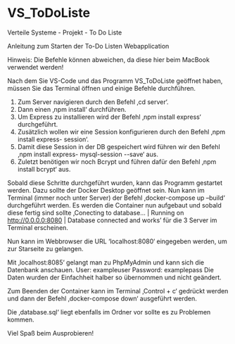 # VS_ToDoListe
Verteile Systeme - Projekt - To Do Liste

Anleitung zum Starten der To-Do Listen Webapplication

Hinweis: Die Befehle können abweichen, da diese hier beim MacBook verwendet werden!

Nach dem Sie VS-Code und das Programm VS_ToDoListe geöffnet haben, müssen Sie das Terminal öffnen und einige Befehle durchführen.

1. Zum Server navigieren durch den Befehl ‚cd server‘.
2. Dann einen ‚npm install‘ durchführen.
3. Um Express zu installieren wird der Befehl ‚npm install express‘ durchgeführt.
4. Zusätzlich wollen wir eine Session konfigurieren durch den Befehl ‚npm install express- session‘.
5. Damit diese Session in der DB gespeichert wird führen wir den Befehl ‚npm install express- mysql-session --save‘ aus.
6. Zuletzt benötigen wir noch Bcrypt und führen dafür den Befehl ‚npm install bcrypt‘ aus.

Sobald diese Schritte durchgeführt wurden, kann das Programm gestartet werden. Dazu sollte der Docker Desktop geöffnet sein.
Nun kann im Terminal (immer noch unter Server) der Befehl ‚docker-compose up –build‘ durchgeführt werden. Es werden die Container nun aufgebaut und sobald diese fertig sind sollte ‚Conecting to database... | Running on http://0.0.0.0:8080 | Database connected and works’ für die 3 Server im Terminal erscheinen.

Nun kann im Webbrowser die URL ‘localhost:8080‘ eingegeben werden, um zur Starseite zu gelangen.

Mit ‚localhost:8085‘ gelangt man zu PhpMyAdmin und kann sich die Datenbank anschauen. User: exampleuser
Password: examplepass
Die Daten wurden der Einfachheit halber so übernommen und nicht geändert.

Zum Beenden der Container kann im Terminal ‚Control + c‘ gedrückt werden und dann der Befehl ‚docker-compose down‘ ausgeführt werden.

Die ‚database.sql‘ liegt ebenfalls im Ordner vor sollte es zu Problemen kommen. 

Viel Spaß beim Ausprobieren!
